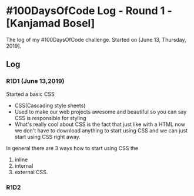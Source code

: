 # #100DaysOfCode Log - Round 1 - [Kanjamad Bosel]

The log of my #100DaysOfCode challenge. Started on [June 13, Thursday, 2019].

## Log

### R1D1 (June 13,2019)
Started a basic CSS
* CSS(Cascading style sheets)
* Used to make our web projects awesome and beautiful so you can say CSS is responsible for styling
* What's really cool about CSS is the fact that just like with a HTML now we don't have to download anything to start using CSS and we can just start using CSS right away.

In general there are 3 ways how to start using CSS the 
1. inline 
2. internal  
3. external CSS.

### R1D2
